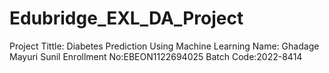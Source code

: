 # Edubridge_EXL_DA_Project
Project Tittle: Diabetes Prediction Using Machine Learning
Name: Ghadage Mayuri Sunil
Enrollment No:EBEON1122694025
Batch Code:2022-8414
